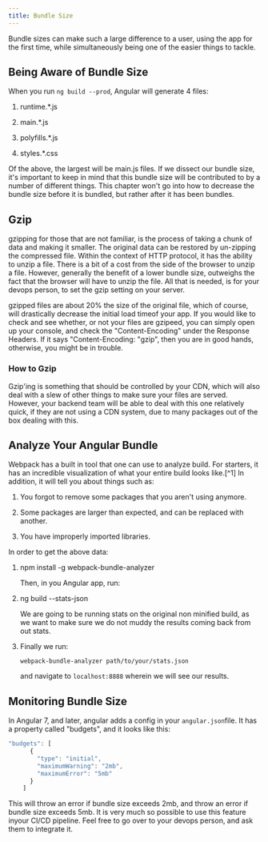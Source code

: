 ```yaml
---
title: Bundle Size
---
```


Bundle sizes can make such a large difference to a user, using the app
for the first time, while simultaneously being one of the easier things
to tackle.

Being Aware of Bundle Size
--------------------------

When you run `ng build --prod`, Angular will generate 4 files:

1.  runtime.\*.js

2.  main.\*.js

3.  polyfills.\*.js

4.  styles.\*.css

Of the above, the largest will be main.js files. If we dissect our
bundle size, it's important to keep in mind that this bundle size will
be contributed to by a number of different things. This chapter won't go
into how to decrease the bundle size before it is bundled, but rather
after it has been bundles.

Gzip
----

gzipping for those that are not familiar, is the process of taking a
chunk of data and making it smaller. The original data can be restored
by un-zipping the compressed file. Within the context of HTTP protocol,
it has the ability to unzip a file. There is a bit of a cost from the
side of the browser to unzip a file. However, generally the benefit of a
lower bundle size, outweighs the fact that the browser will have to
unzip the file. All that is needed, is for your devops person, to set
the gzip setting on your server.

gzipped files are about 20% the size of the original file, which of
course, will drastically decrease the initial load timeof your app. If
you would like to check and see whether, or not your files are gzipeed,
you can simply open up your console, and check the \"Content-Encoding\"
under the Response Headers. If it says \"Content-Encoding: \"gzip\",
then you are in good hands, otherwise, you might be in trouble.

###  How to Gzip 

Gzip'ing is something that should be controlled by your CDN, which will
also deal with a slew of other things to make sure your files are
served. However, your backend team will be able to deal with this one
relatively quick, if they are not using a CDN system, due to many
packages out of the box dealing with this.

Analyze Your Angular Bundle
---------------------------

Webpack has a built in tool that one can use to analyze build. For
starters, it has an incredible visualization of what your entire build
looks like.[^1] In addition, it will tell you about things such as:

1.  You forgot to remove some packages that you aren't using anymore.

2.  Some packages are larger than expected, and can be replaced with
    another.

3.  You have improperly imported libraries.

In order to get the above data:

1.  npm install -g webpack-bundle-analyzer 

    Then, in you Angular app, run:

2.  ng build --stats-json

    We are going to be running stats on the original non minified build,
    as we want to make sure we do not muddy the results coming back from
    out stats.

3.  Finally we run:

        webpack-bundle-analyzer path/to/your/stats.json  

    and navigate to `localhost:8888` wherein we will see our results.

Monitoring Bundle Size
----------------------

In Angular 7, and later, angular adds a config in your
`angular.json`file. It has a property called \"budgets\", and it looks
like this:

```ts
"budgets": [
      {
        "type": "initial",
        "maximumWarning": "2mb",
        "maximumError": "5mb"
      }
    ]
```
       

This will throw an error if bundle size exceeds 2mb, and throw an error
if bundle size exceeds 5mb. It is very much so possible to use this
feature inyour CI/CD pipeline. Feel free to go over to your devops
person, and ask them to integrate it.
